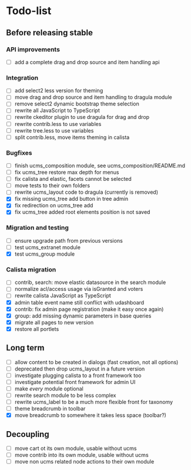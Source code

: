 # Todo-list

## Before releasing stable

### API improvements

 * [ ] add a complete drag and drop source and item handling api

### Integration

 * [ ] add select2 less version for theming
 * [ ] move drag and drop source and item handling to dragula module
 * [ ] remove select2 dynamic bootstrap theme selection
 * [ ] rewrite all JavaScript to TypeScript
 * [ ] rewrite ckeditor plugin to use dragula for drag and drop
 * [ ] rewrite contrib.less to use variables
 * [ ] rewrite tree.less to use variables
 * [ ] split contrib.less, move items theming in calista

### Bugfixes

 * [ ] finish ucms_composition module, see ucms_composition/README.md
 * [ ] fix ucms_tree restore max depth for menus
 * [ ] fix calista and elastic, facets cannot be selected
 * [ ] move tests to their own folders
 * [ ] rewrite ucms_layout code to dragula (currently is removed)
 * [x] fix missing ucms_tree add button in tree admin
 * [x] fix redirection on ucms_tree add
 * [x] fix ucms_tree added root elements position is not saved

### Migration and testing

 * [ ] ensure upgrade path from previous versions
 * [ ] test ucms_extranet module
 * [x] test ucms_group module

### Calista migration

 * [ ] contrib, search: move elastic datasource in the search module
 * [ ] normalize acl/access usage via isGranted and voters
 * [ ] rewrite calista JavaScript as TypeScript
 * [x] admin table event name still conflict with udashboard
 * [x] contrib: fix admin page registration (make it easy once again)
 * [x] group: add missing dynamic parameters in base queries
 * [x] migrate all pages to new version
 * [x] restore all portlets

## Long term

 * [ ] allow content to be created in dialogs (fast creation, not all options)
 * [ ] deprecated then drop ucms_layout in a future version
 * [ ] investigate plugging calista to a front framework too
 * [ ] investigate potential front framework for admin UI
 * [ ] make *every* module optional
 * [ ] rewrite search module to be less complex
 * [ ] rewrite ucms_label to be a much more flexible front for taxonomy
 * [ ] theme breadcrumb in toolbar
 * [x] move breadcrumb to somewhere it takes less space (toolbar?)

## Decoupling

 * [ ] move cart ot its own module, usable without ucms
 * [ ] move contrib into its own module, usable without ucms
 * [ ] move non ucms related node actions to their own module
